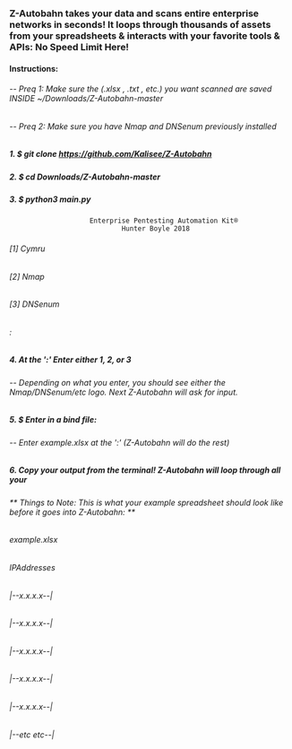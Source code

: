                                                                        
### Z-Autobahn takes your data and scans entire enterprise networks in seconds! It loops through thousands of assets from your spreadsheets & interacts with your favorite tools & APIs: No Speed Limit Here! 
#### Instructions:

###### -- Preq 1: Make sure the (.xlsx , .txt , etc.) you want scanned are saved INSIDE ~/Downloads/Z-Autobahn-master
###### -- Preq 2: Make sure you have Nmap and DNSenum previously installed 
##### 1. $ git clone https://github.com/Kalisee/Z-Autobahn
##### 2. $ cd Downloads/Z-Autobahn-master
##### 3. $ python3 main.py


                        Enterprise Pentesting Automation Kit®                           
                                Hunter Boyle 2018                          



###### [1] Cymru
###### [2] Nmap
###### [3] DNSenum
###### :

##### 4. At the ':' Enter either 1, 2, or 3 

###### -- Depending on what you enter, you should see either the Nmap/DNSenum/etc logo. Next Z-Autobahn will ask for input.
##### 5. $ Enter in a bind file: 
###### -- Enter example.xlsx at the ':' (Z-Autobahn will do the rest)

##### 6. Copy your output from the terminal! Z-Autobahn will loop through all your 

###### ** Things to Note: This is what your example spreadsheet should look like before it goes into Z-Autobahn: **

###### example.xlsx

######  IPAddresses
###### |--x.x.x.x--|
###### |--x.x.x.x--|
###### |--x.x.x.x--|
###### |--x.x.x.x--|
###### |--x.x.x.x--|
###### |--etc etc--|

